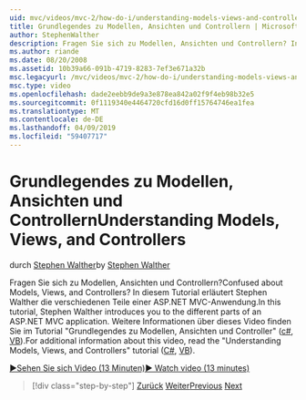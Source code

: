 ```yaml
---
uid: mvc/videos/mvc-2/how-do-i/understanding-models-views-and-controllers
title: Grundlegendes zu Modellen, Ansichten und Controllern | Microsoft-Dokumentation
author: StephenWalther
description: Fragen Sie sich zu Modellen, Ansichten und Controllern? In diesem Tutorial erläutert Stephen Walther die verschiedenen Teile einer ASP.NET MVC-Anwendung.
ms.author: riande
ms.date: 08/20/2008
ms.assetid: 10b39a66-091b-4719-8283-7ef3e671a32b
msc.legacyurl: /mvc/videos/mvc-2/how-do-i/understanding-models-views-and-controllers
msc.type: video
ms.openlocfilehash: dade2eebb9de9a3e878ea842a02f9f4eb98b32e5
ms.sourcegitcommit: 0f1119340e4464720cfd16d0ff15764746ea1fea
ms.translationtype: MT
ms.contentlocale: de-DE
ms.lasthandoff: 04/09/2019
ms.locfileid: "59407717"
---
```

# <a name="understanding-models-views-and-controllers"></a><span data-ttu-id="7ba2f-104">Grundlegendes zu Modellen, Ansichten und Controllern</span><span class="sxs-lookup"><span data-stu-id="7ba2f-104">Understanding Models, Views, and Controllers</span></span>

<span data-ttu-id="7ba2f-105">durch [Stephen Walther](https://github.com/StephenWalther)</span><span class="sxs-lookup"><span data-stu-id="7ba2f-105">by [Stephen Walther](https://github.com/StephenWalther)</span></span>

<span data-ttu-id="7ba2f-106">Fragen Sie sich zu Modellen, Ansichten und Controllern?</span><span class="sxs-lookup"><span data-stu-id="7ba2f-106">Confused about Models, Views, and Controllers?</span></span> <span data-ttu-id="7ba2f-107">In diesem Tutorial erläutert Stephen Walther die verschiedenen Teile einer ASP.NET MVC-Anwendung.</span><span class="sxs-lookup"><span data-stu-id="7ba2f-107">In this tutorial, Stephen Walther introduces you to the different parts of an ASP.NET MVC application.</span></span> <span data-ttu-id="7ba2f-108">Weitere Informationen über dieses Video finden Sie im Tutorial "Grundlegendes zu Modellen, Ansichten und Controller" ([c#](../../../overview/older-versions-1/overview/understanding-models-views-and-controllers-cs.md), [VB](../../../overview/older-versions-1/overview/understanding-models-views-and-controllers-vb.md)).</span><span class="sxs-lookup"><span data-stu-id="7ba2f-108">For additional information about this video, read the "Understanding Models, Views, and Controllers" tutorial ([C#](../../../overview/older-versions-1/overview/understanding-models-views-and-controllers-cs.md), [VB](../../../overview/older-versions-1/overview/understanding-models-views-and-controllers-vb.md)).</span></span>

[<span data-ttu-id="7ba2f-109">&#9654;Sehen Sie sich Video (13 Minuten)</span><span class="sxs-lookup"><span data-stu-id="7ba2f-109">&#9654; Watch video (13 minutes)</span></span>](https://channel9.msdn.com/Blogs/ASP-NET-Site-Videos/understanding-models-views-and-controllers)

> [!div class="step-by-step"]
> <span data-ttu-id="7ba2f-110">[Zurück](creating-a-movie-database-application-in-15-minutes-with-aspnet-mvc.md)
> [Weiter](aspnet-mvc-controller-overview.md)</span><span class="sxs-lookup"><span data-stu-id="7ba2f-110">[Previous](creating-a-movie-database-application-in-15-minutes-with-aspnet-mvc.md)
[Next](aspnet-mvc-controller-overview.md)</span></span>
